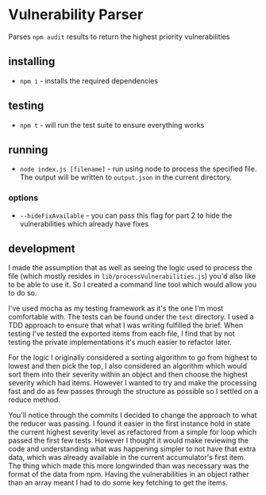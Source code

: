 # Vulnerability Parser

Parses `npm audit` results to return the highest priority vulnerabilities

## installing
- `npm i` - installs the required dependencies

## testing
- `npm t` - will run the test suite to ensure everything works

## running
- `node index.js [filename]` - run using node to process the specified file.
  The output will be written to `output.json` in the current directory.

### options
- `--hideFixAvailable` - you can pass this flag for part 2 to hide the vulnerabilities which
  already have fixes

## development

I made the assumption that as well as seeing the logic used to process the file (which mostly
resides in `lib/processVulnerabilities.js`) you'd also like to be able to use it. So I created
a command line tool which would allow you to do so.

I've used mocha as my testing framework as it's the one I'm most comfortable with. The tests
can be found under the `test` directory. I used a TDD approach to ensure that what I was writing
fulfilled the brief. When testing I've tested the exported items from each file, I find that
by not testing the private implementations it's much easier to refactor later.

For the logic I originally considered a sorting algorithm to go from highest to lowest and then
pick the top, I also considered an algorithm which would sort them into their severity within
an object and then choose the highest severity which had items. However I wanted to try and make
the processing fast and do as few passes through the structure as possible so I settled on a
reduce method.

You'll notice through the commits I decided to change the approach to what the reducer was passing.
I found it easier in the first instance hold in state the current highest severity level as
refactored from a simple for loop which passed the first few tests. However I thought it would make
reviewing the code and understanding what was happening simpler to not have that extra data, which
was already available in the current accumulator's first item. The thing which made this more
longwinded than was necessary was the format of the data from npm. Having the vulnerabilities in an
object rather than an array meant I had to do some key fetching to get the items.
